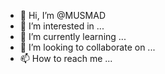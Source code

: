 - 👋 Hi, I’m @MUSMAD
- 👀 I’m interested in ...
- 🌱 I’m currently learning ...
- 💞️ I’m looking to collaborate on ...
- 📫 How to reach me ...

<!---
MUSMAD/MUSMAD is a ✨ special ✨ repository because its `README.md` (this file) appears on your GitHub profile.
You can click the Preview link to take a look at your changes.
--->
